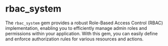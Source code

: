 # rbac_system
The `rbac_system` gem provides a robust Role-Based Access Control (RBAC) implementation, enabling you to efficiently manage admin roles and permissions within your application. With this gem, you can easily define and enforce authorization rules for various resources and actions.
